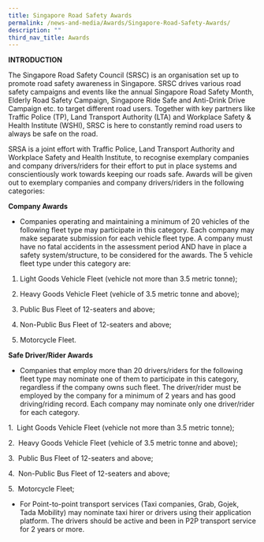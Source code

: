 ```yaml
---
title: Singapore Road Safety Awards
permalink: /news-and-media/Awards/Singapore-Road-Safety-Awards/
description: ""
third_nav_title: Awards
---
```


**INTRODUCTION**

The Singapore Road Safety Council (SRSC) is an organisation set up to promote road safety awareness in Singapore. SRSC drives various road safety campaigns and events like the annual Singapore Road Safety Month, Elderly Road Safety Campaign, Singapore Ride Safe and Anti-Drink Drive Campaign etc. to target different road users. Together with key partners like Traffic Police (TP), Land Transport Authority (LTA) and Workplace Safety & Health Institute (WSHI), SRSC is here to constantly remind road users to always be safe on the road.


SRSA is a joint effort with Traffic Police, Land Transport Authority and Workplace Safety and Health Institute, to recognise exemplary companies and company drivers/riders for their effort to put in place systems and conscientiously work towards keeping our roads safe. Awards will be given out to exemplary companies and company drivers/riders in the following categories:


**Company Awards**


* Companies operating and maintaining a minimum of 20 vehicles of the following fleet type may participate in this category. Each company may make separate submission for each vehicle fleet type. A company must have no fatal accidents in the assessment period AND have in place a safety system/structure, to be considered for the awards. The 5 vehicle fleet type under this category are:


1. Light Goods Vehicle Fleet (vehicle not more than 3.5 metric tonne);

2. Heavy Goods Vehicle Fleet (vehicle of 3.5 metric tonne and above);

3. Public Bus Fleet of 12\-seaters and above;

4. Non-Public Bus Fleet of 12\-seaters and above;

5. Motorcycle Fleet.



**Safe Driver/Rider Awards**

* Companies that employ more than 20 drivers/riders for the following fleet type may nominate one of them to participate in this category, regardless if the company owns such fleet. The driver/rider must be employed by the company for a minimum of 2 years and has good driving/riding record. Each company may nominate only one driver/rider for each category.


1\.  Light Goods Vehicle Fleet (vehicle not more than 3.5 metric tonne);

2\.  Heavy Goods Vehicle Fleet (vehicle of 3.5 metric tonne and above);

3\.  Public Bus Fleet of 12\-seaters and above;

4\.  Non-Public Bus Fleet of 12\-seaters and above;

5\.  Motorcycle Fleet;


* For Point-to-point transport services (Taxi companies, Grab, Gojek, Tada Mobility) may nominate taxi hirer or drivers using their application platform. The drivers should be active and been in P2P transport service for 2 years or more.